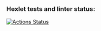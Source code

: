 ### Hexlet tests and linter status:
[![Actions Status](https://github.com/nonambarneo/qa-engineer-project-84/workflows/hexlet-check/badge.svg)](https://github.com/nonambarneo/qa-engineer-project-84/actions)